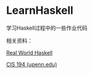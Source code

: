 # LearnHaskell

学习Haskell过程中的一些作业代码

相关资料：

[Real World Haskell](https://book.realworldhaskell.org/read/)

[CIS 194 (upenn.edu)](https://www.seas.upenn.edu/~cis1940/spring13/)
